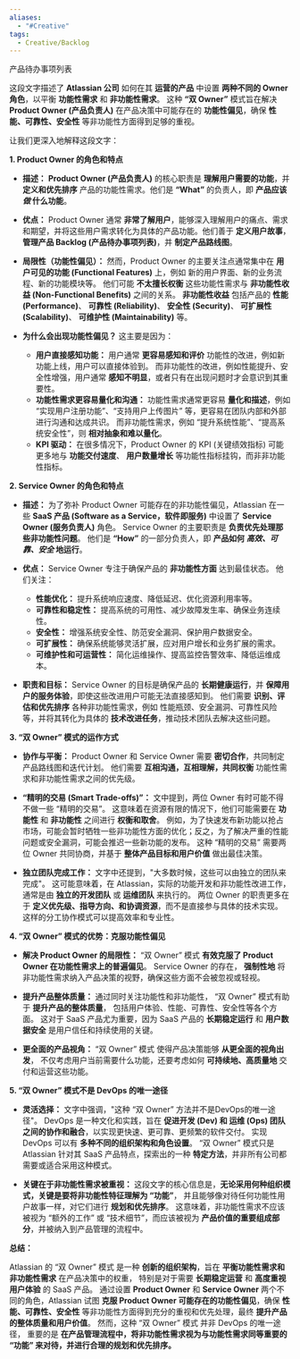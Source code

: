 ```yaml
---
aliases:
  - "#Creative"
tags:
  - Creative/Backlog
---
```

产品待办事项列表

这段文字描述了 **Atlassian 公司** 如何在其 **运营的产品** 中设置 **两种不同的 Owner 角色**，以平衡 **功能性需求** 和 **非功能性需求**。 这种 **“双 Owner”** 模式旨在解决 **Product Owner (产品负责人)** 在产品决策中可能存在的 **功能性偏见**，确保 **性能、可靠性、安全性** 等非功能性方面得到足够的重视。

让我们更深入地解释这段文字：

**1. Product Owner 的角色和特点**

- **描述：** **Product Owner (产品负责人)** 的核心职责是 **理解用户需要的功能**，并 **定义和优先排序** 产品的功能性需求。他们是 **“What”** 的负责人，即 **产品应该 _做_ 什么功能**。
    
- **优点：** Product Owner 通常 **非常了解用户**，能够深入理解用户的痛点、需求和期望，并将这些用户需求转化为具体的产品功能。他们善于 **定义用户故事**， **管理产品 Backlog (产品待办事项列表)**，并 **制定产品路线图**。
    
- **局限性（功能性偏见）：** 然而，Product Owner 的主要关注点通常集中在 **用户可见的功能 (Functional Features)** 上，例如 新的用户界面、新的业务流程、新的功能模块等。 他们可能 **不太擅长权衡** 这些功能性需求与 **非功能性收益 (Non-Functional Benefits)** 之间的关系。 **非功能性收益** 包括产品的 **性能 (Performance)**、 **可靠性 (Reliability)**、 **安全性 (Security)**、 **可扩展性 (Scalability)**、 **可维护性 (Maintainability)** 等。
    
- **为什么会出现功能性偏见？** 这主要是因为：
    
    - **用户直接感知功能：** 用户通常 **更容易感知和评价** 功能性的改进，例如新功能上线，用户可以直接体验到。 而非功能性的改进，例如性能提升、安全性增强，用户通常 **感知不明显**，或者只有在出现问题时才会意识到其重要性。
    - **功能性需求更容易量化和沟通：** 功能性需求通常更容易 **量化和描述**，例如 “实现用户注册功能”、“支持用户上传图片” 等，更容易在团队内部和外部进行沟通和达成共识。 而非功能性需求，例如 “提升系统性能”、“提高系统安全性”，则 **相对抽象和难以量化**。
    - **KPI 驱动：** 在很多情况下，Product Owner 的 KPI (关键绩效指标) 可能更多地与 **功能交付速度**、 **用户数量增长** 等功能性指标挂钩，而非非功能性指标。

**2. Service Owner 的角色和特点**

- **描述：** 为了弥补 Product Owner 可能存在的非功能性偏见，Atlassian 在一些 **SaaS 产品 (Software as a Service，软件即服务)** 中设置了 **Service Owner (服务负责人)** 角色。 Service Owner 的主要职责是 **负责优先处理那些非功能性问题**。 他们是 **“How”** 的一部分负责人，即 **产品如何 _高效、可靠、安全_ 地运行**。
    
- **优点：** Service Owner 专注于确保产品的 **非功能性方面** 达到最佳状态。 他们关注：
    
    - **性能优化：** 提升系统响应速度、降低延迟、优化资源利用率等。
    - **可靠性和稳定性：** 提高系统的可用性、减少故障发生率、确保业务连续性。
    - **安全性：** 增强系统安全性、防范安全漏洞、保护用户数据安全。
    - **可扩展性：** 确保系统能够灵活扩展，应对用户增长和业务扩展的需求。
    - **可维护性和可运营性：** 简化运维操作、提高监控告警效率、降低运维成本。
- **职责和目标：** Service Owner 的目标是确保产品的 **长期健康运行**，并 **保障用户的服务体验**，即使这些改进用户可能无法直接感知到。 他们需要 **识别、评估和优先排序** 各种非功能性需求，例如 性能瓶颈、安全漏洞、可靠性风险等，并将其转化为具体的 **技术改进任务**，推动技术团队去解决这些问题。
    

**3. “双 Owner” 模式的运作方式**

- **协作与平衡：** Product Owner 和 Service Owner 需要 **密切合作**，共同制定产品路线图和迭代计划。 他们需要 **互相沟通，互相理解，共同权衡** 功能性需求和非功能性需求之间的优先级。
    
- **“精明的交易 (Smart Trade-offs)”：** 文中提到，两位 Owner 有时可能不得不做一些 “精明的交易”。 这意味着在资源有限的情况下，他们可能需要在 **功能性** 和 **非功能性** 之间进行 **权衡和取舍**。 例如，为了快速发布新功能以抢占市场，可能会暂时牺牲一些非功能性方面的优化；反之，为了解决严重的性能问题或安全漏洞，可能会推迟一些新功能的发布。 这种 “精明的交易” 需要两位 Owner 共同协商，并基于 **整体产品目标和用户价值** 做出最佳决策。
    
- **独立团队完成工作：** 文字中还提到，"大多数时候，这些可以由独立的团队来完成"。 这可能意味着，在 Atlassian，实际的功能开发和非功能性改进工作，通常是由 **独立的开发团队** 或 **运维团队** 来执行的。 两位 Owner 的职责更多在于 **定义优先级、指导方向、和协调资源**，而不是直接参与具体的技术实现。 这样的分工协作模式可以提高效率和专业性。
    

**4. “双 Owner” 模式的优势：克服功能性偏见**

- **解决 Product Owner 的局限性：** “双 Owner” 模式 **有效克服了 Product Owner 在功能性需求上的普遍偏见**。 Service Owner 的存在， **强制性地** 将非功能性需求纳入产品决策的视野，确保这些方面不会被忽视或轻视。
    
- **提升产品整体质量：** 通过同时关注功能性和非功能性， “双 Owner” 模式有助于 **提升产品的整体质量**， 包括用户体验、性能、可靠性、安全性等各个方面。 这对于 SaaS 产品尤为重要，因为 SaaS 产品的 **长期稳定运行** 和 **用户数据安全** 是用户信任和持续使用的关键。
    
- **更全面的产品视角：** “双 Owner” 模式 使得产品决策能够 **从更全面的视角出发**， 不仅考虑用户当前需要什么功能，还要考虑如何 **可持续地、高质量地** 交付和运营这些功能。
    

**5. “双 Owner” 模式不是 DevOps 的唯一途径**

- **灵活选择：** 文字中强调，"这种 “双 Owner” 方法并不是DevOps的唯一途径"。 DevOps 是一种文化和实践，旨在 **促进开发 (Dev) 和 运维 (Ops) 团队之间的协作和融合**，以实现更快速、更可靠、更频繁的软件交付。 实现 DevOps 可以有 **多种不同的组织架构和角色设置**。 “双 Owner” 模式只是 Atlassian 针对其 SaaS 产品特点，探索出的一种 **特定方法**，并非所有公司都需要或适合采用这种模式。
    
- **关键在于非功能性需求被重视：** 这段文字的核心信息是，**无论采用何种组织模式，关键是要将非功能性特征理解为 “功能”**， 并且能够像对待任何功能性用户故事一样，对它们进行 **规划和优先排序**。 这意味着，非功能性需求不应该被视为 “额外的工作” 或 “技术细节”，而应该被视为 **产品价值的重要组成部分**，并被纳入到产品管理的流程中。
    

**总结：**

Atlassian 的 “双 Owner” 模式 是一种 **创新的组织架构**，旨在 **平衡功能性需求和非功能性需求** 在产品决策中的权重， 特别是对于需要 **长期稳定运营** 和 **高度重视用户体验** 的 SaaS 产品。 通过设置 **Product Owner** 和 **Service Owner** 两个不同的角色，Atlassian 试图 **克服 Product Owner 可能存在的功能性偏见**，确保 **性能、可靠性、安全性** 等非功能性方面得到充分的重视和优先处理，最终 **提升产品的整体质量和用户价值**。 然而，这种 “双 Owner” 模式 并非 DevOps 的唯一途径， 重要的是 **在产品管理流程中，将非功能性需求视为与功能性需求同等重要的 “功能” 来对待，并进行合理的规划和优先排序。**